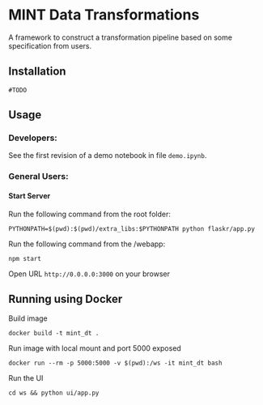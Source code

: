 # MINT Data Transformations

A framework to construct a transformation pipeline based on some specification from users.

## Installation
```
#TODO
```

## Usage

### Developers:
See the first revision of a demo notebook in file `demo.ipynb`.

### General Users:
#### Start Server
Run the following command from the root folder:
```
PYTHONPATH=$(pwd):$(pwd)/extra_libs:$PYTHONPATH python flaskr/app.py
```
Run the following command from the /webapp:
```
npm start
```
Open URL `http://0.0.0.0:3000` on your browser

## Running using Docker
Build image
```
docker build -t mint_dt .
```
Run image with local mount and port 5000 exposed
```
docker run --rm -p 5000:5000 -v $(pwd):/ws -it mint_dt bash
```
Run the UI
```
cd ws && python ui/app.py
```